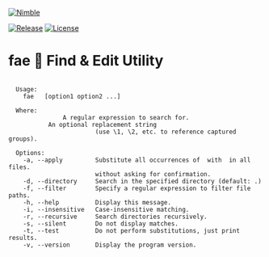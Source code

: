 [![Nimble](https://raw.githubusercontent.com/yglukhov/nimble-tag/master/nimble.png)](https://nimble.directory/pkg/fae)

[![Release](https://img.shields.io/github/release/h3rald/fae.svg)](https://github.com/h3rald/fae/releases/latest)
[![License](https://img.shields.io/github/license/h3rald/fae.svg)](https://raw.githubusercontent.com/h3rald/fae/master/LICENSE)

# fae 🧚 Find & Edit Utility

<pre><code>
  Usage:
    fae <pattern> <replacement> [option1 option2 ...]

  Where:
    <pattern>           A regular expression to search for.
    <replacement>       An optional replacement string
                        (use \1, \2, etc. to reference captured groups).

  Options:
    -a, --apply         Substitute all occurrences of <pattern> with <replacement> in all files.
                        without asking for confirmation.
    -d, --directory     Search in the specified directory (default: .)
    -f, --filter        Specify a regular expression to filter file paths.
    -h, --help          Display this message.
    -i, --insensitive   Case-insensitive matching.
    -r, --recursive     Search directories recursively.
    -s, --silent        Do not display matches.
    -t, --test          Do not perform substitutions, just print results.
    -v, --version       Display the program version.
</code></pre>
